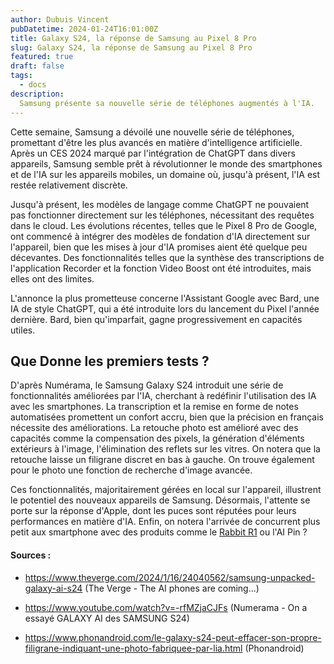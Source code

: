 ```yaml
---
author: Dubuis Vincent
pubDatetime: 2024-01-24T16:01:00Z
title: Galaxy S24, la réponse de Samsung au Pixel 8 Pro
slug: Galaxy S24, la réponse de Samsung au Pixel 8 Pro
featured: true
draft: false
tags:
  - docs
description:
  Samsung présente sa nouvelle série de téléphones augmentés à l'IA.
---
```


Cette semaine, Samsung a dévoilé une nouvelle série de téléphones, promettant d'être les plus avancés en matière d'intelligence artificielle. Après un CES 2024 marqué par l'intégration de ChatGPT dans divers appareils, Samsung semble prêt à révolutionner le monde des smartphones et de l'IA sur les appareils mobiles, un domaine où, jusqu'à présent, l'IA est restée relativement discrète.

Jusqu'à présent, les modèles de langage comme ChatGPT ne pouvaient pas fonctionner directement sur les téléphones, nécessitant des requêtes dans le cloud. Les évolutions récentes, telles que le Pixel 8 Pro de Google, ont commencé à intégrer des modèles de fondation d'IA directement sur l'appareil, bien que les mises à jour d'IA promises aient été quelque peu décevantes. Des fonctionnalités telles que la synthèse des transcriptions de l'application Recorder et la fonction Video Boost ont été introduites, mais elles ont des limites.

L'annonce la plus prometteuse concerne l'Assistant Google avec Bard, une IA de style ChatGPT, qui a été introduite lors du lancement du Pixel l'année dernière. Bard, bien qu'imparfait, gagne progressivement en capacités utiles.

## Que Donne les premiers tests ?

D'après Numérama, le Samsung Galaxy S24 introduit une série de fonctionnalités améliorées par l'IA, cherchant à redéfinir l'utilisation des IA avec les smartphones. La transcription et la remise en forme de notes automatisées promettent un confort accru, bien que la précision en français nécessite des améliorations. La retouche photo est amélioré avec des capacités comme la compensation des pixels, la génération d'éléments extérieurs à l'image, l'élimination des reflets sur les vitres. On notera que la retouche laisse un filigrane discret en bas à gauche. On trouve également pour le photo une fonction de recherche d'image avancée. 

Ces fonctionnalités, majoritairement gérées en local sur l'appareil, illustrent le potentiel des nouveaux appareils de Samsung. Désormais, l'attente se porte sur la réponse d'Apple, dont les puces sont réputées pour leurs performances en matière d'IA. Enfin, on notera l'arrivée de concurrent plus petit aux smartphone avec des produits comme le <a href="/posts/Rabbit R1">Rabbit R1</a> ou l'AI Pin ?

#### Sources :

 - https://www.theverge.com/2024/1/16/24040562/samsung-unpacked-galaxy-ai-s24 (The Verge - The AI phones are coming...)

 - https://www.youtube.com/watch?v=-rfMZjaCJFs (Numerama - On a essayé GALAXY AI des SAMSUNG S24)

 - https://www.phonandroid.com/le-galaxy-s24-peut-effacer-son-propre-filigrane-indiquant-une-photo-fabriquee-par-lia.html (Phonandroid)

